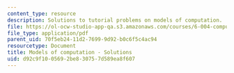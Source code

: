 ```yaml
---
content_type: resource
description: Solutions to tutorial problems on models of computation.
file: https://ol-ocw-studio-app-qa.s3.amazonaws.com/courses/6-004-computation-structures-spring-2009/d92c9f1005692be830757d589ea8f607_MIT6_004s09_tutor10_sol.pdf
file_type: application/pdf
parent_uid: 70f5eb24-11d2-7699-9d92-b0c6f5c4ac94
resourcetype: Document
title: Models of computation - Solutions
uid: d92c9f10-0569-2be8-3075-7d589ea8f607
---
```

